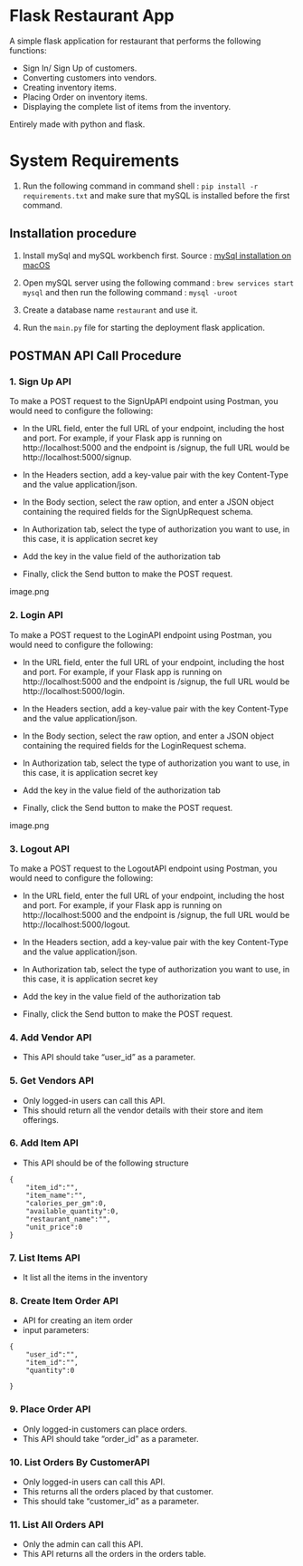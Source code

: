 # Flask Restaurant App
A simple flask application for restaurant that performs the following functions:
- Sign In/ Sign Up of customers.
- Converting customers into vendors.
- Creating inventory items.
- Placing Order on inventory items.
- Displaying the complete list of items from the inventory.

Entirely made with python and flask.

# System Requirements

1. Run the following command in command shell :
    `pip install -r requirements.txt` and make sure that mySQL is installed before the first command.
## Installation procedure

1. Install mySql and mySQL workbench first. Source : [mySql installation on macOS](https://database.guide/install-mysql-on-a-mac/)

2. Open mySQL server using the following command :
    `brew services start mysql` and then run the following command :
    `mysql -uroot`
3. Create a database name `restaurant` and use it.
4. Run the `main.py` file for starting the deployment flask application.

## POSTMAN API Call Procedure

### 1. Sign Up API  
To make a POST request to the SignUpAPI endpoint using Postman, you would need to configure the following:

- In the URL field, enter the full URL of your endpoint, including the host and port. For example, if your Flask app is running on http://localhost:5000 and the endpoint is /signup, the full URL would be http://localhost:5000/signup.

- In the Headers section, add a key-value pair with the key Content-Type and the value application/json.

- In the Body section, select the raw option, and enter a JSON object containing the required fields for the SignUpRequest schema.

- In Authorization tab, select the type of authorization you want to use, in this case, it is application secret key

- Add the key in the value field of the authorization tab

- Finally, click the Send button to make the POST request.

image.png

### 2. Login API  
To make a POST request to the LoginAPI endpoint using Postman, you would need to configure the following:

- In the URL field, enter the full URL of your endpoint, including the host and port. For example, if your Flask app is running on http://localhost:5000 and the endpoint is /signup, the full URL would be http://localhost:5000/login.

- In the Headers section, add a key-value pair with the key Content-Type and the value application/json.

- In the Body section, select the raw option, and enter a JSON object containing the required fields for the LoginRequest schema.

- In Authorization tab, select the type of authorization you want to use, in this case, it is application secret key

- Add the key in the value field of the authorization tab

- Finally, click the Send button to make the POST request.

image.png

### 3. Logout API
To make a POST request to the LogoutAPI endpoint using Postman, you would need to configure the following:

- In the URL field, enter the full URL of your endpoint, including the host and port. For example, if your Flask app is running on http://localhost:5000 and the endpoint is /signup, the full URL would be http://localhost:5000/logout.

- In the Headers section, add a key-value pair with the key Content-Type and the value application/json.

- In Authorization tab, select the type of authorization you want to use, in this case, it is application secret key

- Add the key in the value field of the authorization tab

- Finally, click the Send button to make the POST request.

### 4. Add Vendor API
- This API should take “user_id” as a parameter.

### 5. Get Vendors API
- Only logged-in users can call this API. 
- This should return all the vendor details with their store and item offerings.

### 6. Add Item API
- This API should be of the following structure
```
{   
    "item_id":"",
    "item_name":"",
    "calories_per_gm":0,
    "available_quantity":0,
    "restaurant_name":"",
    "unit_price":0
}
```

### 7. List Items API
- It list all the items in the inventory

### 8. Create Item Order API
- API for creating an item order 
- input parameters:
```
{   
    "user_id":"",
    "item_id":"",
    "quantity":0

}
```

### 9. Place Order API
- Only logged-in customers can place orders.
- This API should take “order_id” as a parameter.

### 10. List Orders By CustomerAPI
- Only logged-in users can call this API. 
- This returns all the orders placed by that customer.
- This should take “customer_id” as a parameter.

### 11. List All Orders API
- Only the admin can call this API.
- This API returns all the orders in the orders table.
